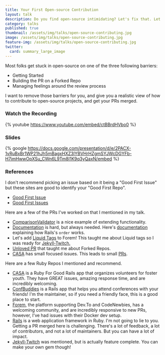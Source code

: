 ```yaml
---
title: Your First Open-source Contribution
layout: talk
description: Do you find open-source intimidating? Let's fix that. Let's talk about how to get started in open-source.
category: talks
published: true
thumbnail: /assets/img/talks/open-source-contributing.jpg
image: /assets/img/talks/open-source-contributing.jpg
feature-img: /assets/img/talks/open-source-contributing.jpg
twitter:
  card: summary_large_image
---
```

Most folks get stuck in open-source on one of the three following barriers:
* Getting Started
* Building the PR on a Forked Repo
* Managing feelings around the review process

I want to remove those barriers for you, and give you a realistic view of how to contribute to open-source projects, and get your PRs merged.

### Watch the Recording

{% youtube https://www.youtube.com/embed/ctBBrdHVbo0 %}

### Slides

{% google https://docs.google.com/presentation/d/e/2PACX-1vRuBxBr1WP21hJh5mBagxHXZ3lYBVHrHZgmSYJWcDGYFb-H7imHwwOpXSu_CWn6L9Tm8I1K9q3yQaxN/embed %}

### References

I don't recommend picking an issue based on it being a "Good First Issue" but these sites are good to identify your "Good First Repo".
- [Good First Issue](https://goodfirstissue.dev/)
- [Good First Issues](https://goodfirstissues.com/)

Here are a few of the PRs I've worked on that I mentioned in my talk.
- [ComparisonValidator](https://github.com/rails/rails/pull/40095) is a nice example of extending functionality.
- [Documentation](https://github.com/rails/rails/pull/42074/files) is hard, but always needed. Here's [documentation](https://github.com/rails/rails/pull/43018) explaining how Rails's `order` works.
- Let's add [Liquid Tags](https://github.com/forem/forem/pull/10577) to Forem! This taught me about Liquid tags so I was ready for [Jekyll-Twitch.](https://github.com/ChaelCodes/jekyll-twitch)
- [Unloved PR](https://github.com/ChaelCodes/BlaysModsDocs) that taught me about Forked Repos.
- [CASA](https://github.com/rubyforgood/casa/pull/1998) has small focused issues. This leads to small [PRs](https://github.com/rubyforgood/casa/pull/2001).

Here are a few Ruby Repos I mentioned and recommend.
- [CASA](https://github.com/rubyforgood/casa) is a Ruby For Good Rails app that organizes volunteers for foster youth. They have GREAT issues, amazing response time, and are incredibly welcoming.
- [ConfBuddies](https://github.com/ChaelCodes/ConfBuddies) is a Rails app that helps you attend conferences with your friends! I'm the maintainer, so if you need a friendly face, this is a good place to start.
- [Forem](https://github.com/forem/forem), the platform supporting Dev.To and CodeNewbies, has a welcoming community, and are incredibly responsive to new PRs, however, I've had issues with their Docker dev setup.
- [Rails](https://github.com/rails/rails) is a web application framework in Ruby. I'm not going to lie to you. Getting a PR merged here is challenging. There's a lot of feedback, a lot of contributors, and not a lot of maintainers. But you can have a lot of impact.
- [Jekyll-Twitch](https://github.com/ChaelCodes/jekyll-twitch) was mentioned, but is actually feature complete. You can make your own gem though!
